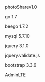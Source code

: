 photoSharev1.0

go 1.7

beego 1.7.2

mysql 5.7.10

jquery 3.1.0

jquery.validate.js

bootstrap 3.3.6

AdminLTE
